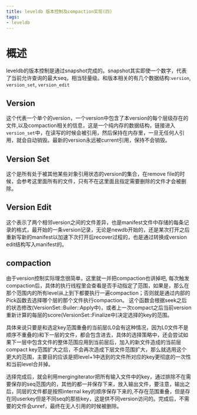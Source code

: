 ```yaml
---
title: leveldb 版本控制及compaction实现(四)
tags:
- leveldb
---
```


# 概述

leveldb的版本控制是通过snapshot完成的。snapshot其实即使一个数字，代表了当前允许查询的最大seq，相当轻量级。和版本相关的有几个数据结构:`version`, `version_set`, `version_edit`

## Version

这个代表一个单个的version，一个version中包含了本version的每个层级存在的文件,以及compaction相关的信息，这是一个纯内存的数据结构，链接进入`version_set`中，在读写的时候会被引用，然后保持在内存里，一旦无任何人引用，就会自动销毁。最新的version永远被current引用，保持不会销毁。

## Version Set

这个是所有处于被其他某些对象引用状态的version的集合，在remove file的时候，会参考这里面所有的文件，只有不在这里面且指定需要删除的文件才会被删除。

## Version Edit

这个表示了两个相邻version之间的文件差异，也是manifest文件中存储的每条记录的格式，最开始的一条version记录，无论是newdb开始的，还是某次打开之后重新写新的manifest以加速下次打开后recover过程的，也是通过转换成version edit结构写入manifest的。

## compaction

由于version控制实际理念很简单，这里就一并把compaction也讲掉吧, 每次触发compaction后，具体的执行线程里会查看是否手动指定了范围，如果是，那么在那个范围内的所有level从上到下都要执行一遍compaction；否则就是通过内部的Pick函数去选择哪个层的那个文件执行compaction。 这个函数会根据seek之后的状态修改(VersionSet::Builer::Apply中)，或者上一次compact之后当前version重新计算的每层的score(VersionSet::Finalize中)决定选择的key的范围。

具体来说只要是和选定key范围重叠的当前层(L0会有这种情况，因为L0文件不是顺序不重叠的)和下一层的文件，都会包含进去，具体的选择策略中，还会尝试如果下一层中包含文件的整体范围应用到当前层后，加入的新文件造成的当前层compact key范围扩大之后，不会再次造成下层文件范围扩大，那么就选用这个更大的范围，主要目的应该是把level+1中选到的文件所对应的key更彻底的一次性和当前level合并掉。

选择完成后，就会利用mergingiterator把所有输入文件中的key，通过排除不在需要保存的seq范围内的，其他的都一并保存下来，放入输出文件，要注意，输出之后，同层的文件都是按照internal key的顺序保存下来的,不存在范围重叠，但是存在同userkey但是不同seq的那些key，这是供不同version访问的。完成后，不需要的文件会unref，最终在无人引用的时候被删除。
